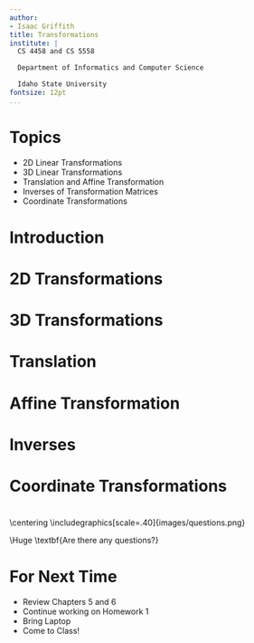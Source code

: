 ```yaml
---
author:
- Isaac Griffith
title: Transformations
institute: |
  CS 4458 and CS 5558

  Department of Informatics and Computer Science

  Idaho State University
fontsize: 12pt
...
```


# Topics

* 2D Linear Transformations
* 3D Linear Transformations
* Translation and Affine Transformation
* Inverses of Transformation Matrices
* Coordinate Transformations

# Introduction

# 2D Transformations

# 3D Transformations

# Translation

# Affine Transformation

# Inverses

# Coordinate Transformations

#

\centering
\includegraphics[scale=.40]{images/questions.png}

\Huge \textbf{Are there any questions?}

# For Next Time

* Review Chapters 5 and 6
* Continue working on Homework 1
* Bring Laptop
* Come to Class!
